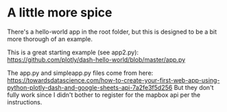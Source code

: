 # A little more spice

There's a hello-world app in the root folder, but this is designed to be a bit more thorough of an example.

This is a great starting example (see app2.py):
https://github.com/plotly/dash-hello-world/blob/master/app.py

The app.py and simpleapp.py files come from here:
https://towardsdatascience.com/how-to-create-your-first-web-app-using-python-plotly-dash-and-google-sheets-api-7a2fe3f5d256
But they don't fully work since I didn't bother to register for the mapbox api per the instructions.
